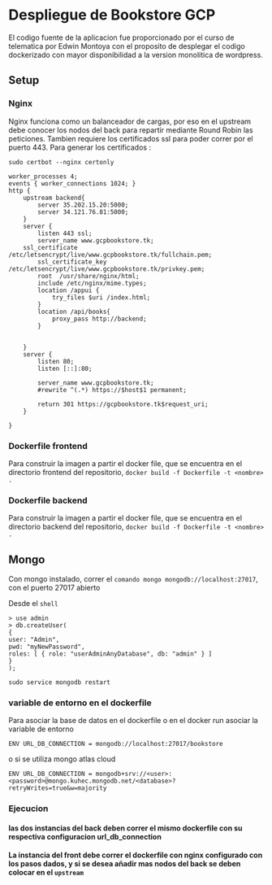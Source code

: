 # Despliegue de Bookstore GCP

El codigo fuente de la aplicacion fue proporcionado por el curso de telematica por Edwin Montoya con el proposito de desplegar el codigo dockerizado con mayor disponibilidad a la version monolitica de wordpress.

## Setup
### Nginx
Nginx funciona como un balanceador de cargas, por eso en el upstream debe conocer los nodos del back para repartir mediante Round Robin las peticiones. Tambien requiere los certificados ssl para poder correr por el puerto 443.
Para generar los certificados :

`sudo certbot --nginx certonly`
```
worker_processes 4;
events { worker_connections 1024; }
http {
    upstream backend{
        server 35.202.15.20:5000;
        server 34.121.76.81:5000;
    }
    server {
        listen 443 ssl;
        server_name www.gcpbookstore.tk;
	ssl_certificate /etc/letsencrypt/live/www.gcpbookstore.tk/fullchain.pem;
        ssl_certificate_key /etc/letsencrypt/live/www.gcpbookstore.tk/privkey.pem;
        root  /usr/share/nginx/html;
        include /etc/nginx/mime.types;
        location /appui {
            try_files $uri /index.html;
        }
        location /api/books{
            proxy_pass http://backend;
        }

        
    }
    server {
        listen 80;
        listen [::]:80;

        server_name www.gcpbookstore.tk;
        #rewrite ^(.*) https://$host$1 permanent;

        return 301 https://gcpbookstore.tk$request_uri;
    }

}
```
### Dockerfile frontend
Para construir la imagen a partir el docker file, que se encuentra en el directorio frontend del repositorio,
`docker build -f Dockerfile -t <nombre> . `

### Dockerfile backend
Para construir la imagen a partir el docker file, que se encuentra en el directorio backend del repositorio,
`docker build -f Dockerfile -t <nombre> . `

## Mongo
Con mongo instalado, correr el `comando mongo mongodb://localhost:27017`, con el puerto 27017 abierto

Desde el `shell`
```
> use admin
> db.createUser(
{
user: "Admin",
pwd: "myNewPassword",
roles: [ { role: "userAdminAnyDatabase", db: "admin" } ]
}
);
```
`sudo service mongodb restart`
### variable de entorno en el dockerfile
Para asociar la base de datos en el dockerfile o en el docker run asociar la variable de entorno 

`ENV URL_DB_CONNECTION = mongodb://localhost:27017/bookstore`


o si se utiliza mongo atlas cloud  

`ENV URL_DB_CONNECTION = mongodb+srv://<user>:<password>@mongo.kuhec.mongodb.net/<database>?retryWrites=true&w=majority`

### Ejecucion
#### las dos instancias del back deben correr el mismo dockerfile con su respectiva configuracion url_db_connection
#### La instancia del front debe correr el dockerfile con nginx configurado con los pasos dados, y si se desea añadir mas nodos del back se deben colocar en el `upstream`
